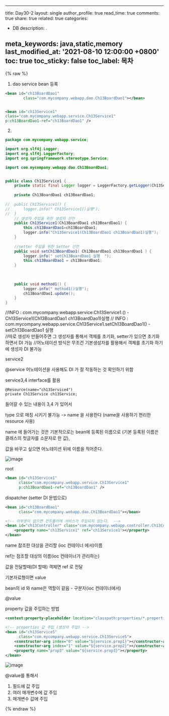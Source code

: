

---
title: Day30-2
layout: single
author_profile: true
read_time: true
comments: true
share: true
related: true
categories:

- DB
description: .

meta_keywords: java,static,memory
last_modified_at: '2021-08-10 12:00:00 +0800'
toc: true
toc_sticky: false
toc_label: 목차
---

 {% raw %}



1. dao service bean 등록

```xml
<bean id="ch13BoardDao1"
		class="com.mycompany.webapp.dao.Ch13BoardDao1"></bean>


<bean id="ch13Service1"
class="com.mycompany.webapp.service.Ch13Service1"
p:ch13BoardDao1-ref="ch13BoardDao1" />
```

2. 

```java
package com.mycompany.webapp.service;

import org.slf4j.Logger;
import org.slf4j.LoggerFactory;
import org.springframework.stereotype.Service;

import com.mycompany.webapp.dao.Ch13BoardDao1;


public class Ch13Service1 {
	private static final Logger logger = LoggerFactory.getLogger(Ch13Service1.class);
	
	private Ch13BoardDao1 ch13BoardDao1;
	
//	public Ch13Service1() {
//		logger.info(" Ch13Service1()실행");
//	}
	// 생성자 주입을 위한 생성자 선언
	public Ch13Service1(Ch13BoardDao1 ch13BoardDao1) {
		this.ch13BoardDao1=ch13BoardDao1;
		logger.info("Ch13Service1(Ch13BoardDao1 ch13BoardDao1)실행");
	}
	
	//setter 주입을 위한 Setter 선언
	public void setCh13BoardDao1( Ch13BoardDao1 ch13BoardDao1 ) {
		logger.info(" setCh13BoardDao1 실행  ");
		this.ch13BoardDao1 = ch13BoardDao1;
	}
	
	
	
	public void method1() {
		logger.info(" method1()실행");
		ch13BoardDao1.update();
	}
}

```





//INFO : com.mycompany.webapp.service.Ch13Service1.<init>() - Ch13Service1(Ch13BoardDao1 ch13BoardDao1)실행
	//	INFO : com.mycompany.webapp.service.Ch13Service1.setCh13BoardDao1() -  setCh13BoardDao1 실행  
	//따로 생성자 만들어주면 그 생성자를 통해서 객체를 초기화, setter가 있으면 초기화 하면서 DI 가능
	//어노테이션 방식은 무조건 기본생성자를 활용해서 객체를 초기화 하기에 생성자 DI 불가능





service2

 @service 어노테이션을 사용해도 DI  가 잘 작동하는 것 확인하기 위함



service3,4 interface를 활용

```
@Resource(name="ch13Service4")
private Ch13Service ch13Service;
```

들어갈 수 있는 내용이 3,4 가 있어서 

type 으로 매칭 시키기 불가능 -> name 을 사용한다 (name을 사용하기 편리한 resource 사용)

name 에 들어가는 것은 기본적으로는 bean에 등록된 이름으로 (기본 등록된 이름은 클래스의 첫글자를 소문자로 한 값), 

값을 바꾸고 싶으면 어노테이션 뒤에 이름을 적어준다.

![image](https://user-images.githubusercontent.com/65274952/132500072-93a7e736-5f72-460e-969f-f6ab6bf9056b.png)



root

```xml
<bean id="ch13Service1"
      class="com.mycompany.webapp.service.Ch13Service1"
      p:ch13BoardDao1-ref="ch13BoardDao1" />
```



dispatcher (setter DI 문법으로)

```xml
<bean id="ch13BoardDao1"
      class="com.mycompany.webapp.dao.Ch13BoardDao1"></bean>
```



```xml
<!-- 이부분이 없으면 컨트롤러에 서비스가 주입되지 않는다.  -->
<bean id="ch13Controller" class="com.mycompany.webapp.controller.Ch13Controller">
    <property name="ch13Service1" ref="ch13Service1"></property>
</bean> 
```

name 참조한 대상을 관리할 (ioc 컨테이너 에서)이름

ref는 참조할 대상의 이름(ioc 컨테이너가 관리하는)

값을 전달할때(DI 할때) 객체면 ref 로 전달 

기본자료형이면 value

bean의 id 와 name은 역할이 같음 - 구분자(ioc 컨테이너에서)



@value

property 값을 주입하는 방법

```xml
<context:property-placeholder location="classpath:properties/*.properties" />
```



```xml
<!-- properties 값 주입 (생성자 주입) -->
<bean id="ch13Service5"
      class="com.mycompany.webapp.service.Ch13Service5">
    <constructor-arg index="0" value="${service.prop1}"></constructor-arg>
    <constructor-arg index="1" value="${service.prop2}"></constructor-arg>
    <property name="prop3" value="${service.prop3}"></property>
</bean>
```





![image](https://user-images.githubusercontent.com/65274952/132503358-5877885d-0373-40d4-999f-a69c23e99e93.png)

@value를 통해서 

1. 필드에 값 주입
2. 여러 매개변수에 값 주입
3. 매개변수 값에 주입







 {% endraw %}